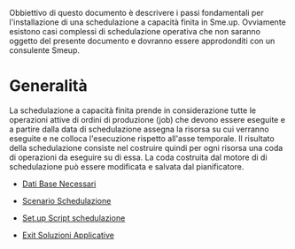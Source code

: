 Obbiettivo di questo documento è descrivere i passi fondamentali per l'installazione di una schedulazione a capacità finita in Sme.up. Ovviamente esistono casi complessi  di schedulazione operativa che non saranno oggetto del presente documento e dovranno essere approdonditi con un consulente Smeup.

# Generalità
La schedulazione a capacità finita prende in considerazione tutte le operazioni attive di ordini di produzione (job) che devono essere eseguite e a partire dalla data di schedulazione assegna la risorsa su cui verranno eseguite e ne colloca l'esecuzione rispetto all'asse temporale.
Il risultato della schedulazione consiste nel costruire quindi per ogni risorsa una coda di operazioni da eseguire su di essa.  La coda costruita dal motore di di schedulazione può essere modificata e salvata dal pianificatore.


- [Dati Base Necessari](Sorgenti/DOC/TA/B£AMO/S5IRIS_T02)

- [Scenario Schedulazione](Sorgenti/DOC/TA/B£AMO/S5IRIS_T03)

- [Set.up Script schedulazione](Sorgenti/DOC/TA/B£AMO/S5IRIS_T04)

- [Exit Soluzioni Applicative](Sorgenti/DOC/TA/B£AMO/S5IRIS_T35)

